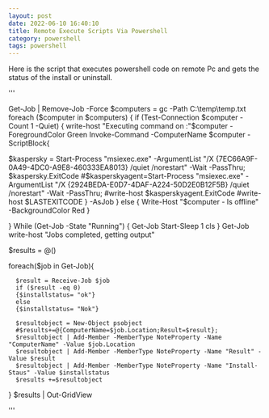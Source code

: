 ```yaml
---
layout: post
date: 2022-06-10 16:40:10
title: Remote Execute Scripts Via Powershell
category: powershell
tags: powershell
---
```


Here is the script that executes powershell code on remote Pc and gets the status of the install or uninstall.

'''

Get-Job | Remove-Job -Force
$computers = gc -Path C:\temp\temp.txt
foreach ($computer in $computers)
{
if (Test-Connection $computer -Count 1 -Quiet)
{
write-host "Executing command on :"$computer -ForegroundColor Green
Invoke-Command -ComputerName $computer -ScriptBlock{

$kaspersky = Start-Process "msiexec.exe" -ArgumentList "/X {7EC66A9F-0A49-4DC0-A9E8-460333EA8013} /quiet /norestart" -Wait -PassThru; 
$kaspersky.ExitCode
#$kasperskyagent=Start-Process "msiexec.exe" -ArgumentList "/X {2924BEDA-E0D7-4DAF-A224-50D2E0B12F5B} /quiet /norestart" -Wait -PassThru;
#write-host $kasperskyagent.ExitCode
#write-host $LASTEXITCODE
} -AsJob
}
else
{
Write-Host "$computer - Is offline" -BackgroundColor Red
}

}
While (Get-Job -State "Running") {
    Get-Job
    Start-Sleep 1
    cls 
}
Get-Job
write-host "Jobs completed, getting output"


$results = @()

foreach($job in Get-Job){

      $result = Receive-Job $job
      if ($result -eq 0)
      {$installstatus= "ok"}
      else
      {$installstatus= "Nok"}

      $resultobject = New-Object psobject
      #$results+=@{ComputerName=$job.Location;Result=$result};
      $resultobject | Add-Member -MemberType NoteProperty -Name "ComputerName" -Value $job.Location
      $resultobject | Add-Member -MemberType NoteProperty -Name "Result" -Value $result
      $resultobject | Add-Member -MemberType NoteProperty -Name "Install-Staus" -Value $installstatus
      $results +=$resultobject
}
$results | Out-GridView

'''
